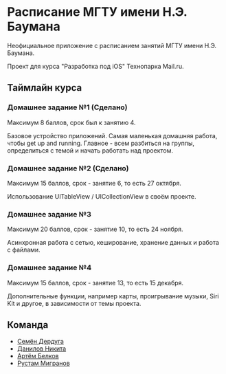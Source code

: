 # Расписание МГТУ имени Н.Э. Баумана

Неофициальное приложение с расписанием занятий МГТУ имени Н.Э. Баумана.

Проект для курса "Разработка под iOS" Технопарка Mail.ru.

## Таймлайн курса

### Домашнее задание №1 (Сделано)

Максимум 8 баллов, срок был к занятию 4.

Базовое устройство приложений. Самая маленькая домашняя работа, чтобы get up and running. Главное - всем разбиться на группы, определиться с темой и начать работать над проектом.

### Домашнее задание №2 (Сделано)

Максимум 15 баллов, срок - занятие 6, то есть 27 октября.

Использование UITableView / UICollectionView в своём проекте.

### Домашнее задание №3

Максимум 20 баллов, срок - занятие 10, то есть 24 ноября.

Асинхронная работа с сетью, кеширование, хранение данных и работа с файлами.

### Домашнее задание №4

Максимум 15 баллов, срок - занятие 13, то есть 15 декабря.

Дополнительные функции, например карты, проигрывание музыки, Siri Kit и другое, в зависимости от темы проекта.


## Команда
* [Семён Дердуга](https://park.mail.ru/profile/s.derduga/)
* [Данилов Никита](https://park.mail.ru/profile/d.nikita/)
* [Артём Белков](https://park.mail.ru/profile/a.belkov/)
* [Рустам Мигранов](https://park.mail.ru/profile/r.migranov/)

